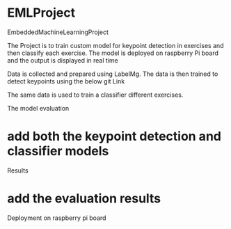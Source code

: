 # EMLProject
EmbeddedMachineLearningProject

The Project is to train custom model for keypoint detection in exercises and then classify each exercise. The model is deployed on raspberry Pi board and the output is displayed in real time


Data is collected and prepared using LabelMg. The data is then trained to detect keypoints using the below git Link 

The same data is used to train a classifier different exercises. 

The model evaluation 
# add both the keypoint detection and classifier models 

Results 
# add the evaluation results 

Deployment on raspberry pi board 

